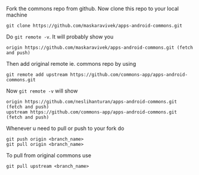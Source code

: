 Fork the commons repo from github. Now clone this repo to your local machine

```
git clone https://github.com/maskaravivek/apps-android-commons.git
```

Do `git remote -v`. It will probably show you
```
origin https://github.com/maskaravivek/apps-android-commons.git (fetch and push)
```

Then add original remote ie. commons repo by using
```
git remote add upstream https://github.com/commons-app/apps-android-commons.git
```

Now `git remote -v` will show 
```
origin https://github.com/neslihanturan/apps-android-commons.git (fetch and push)
upstream https://github.com/commons-app/apps-android-commons.git (fetch and push)
```

Whenever u need to pull or push to your fork do
```
git push origin <branch_name>
git pull origin <branch_name>
```

To pull from original commons use
```
git pull upstream <branch_name>
```